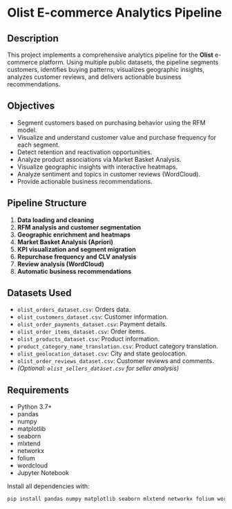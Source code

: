 # Olist E-commerce Analytics Pipeline

## Description

This project implements a comprehensive analytics pipeline for the **Olist** e-commerce platform. Using multiple public datasets, the pipeline segments customers, identifies buying patterns, visualizes geographic insights, analyzes customer reviews, and delivers actionable business recommendations.

## Objectives

- Segment customers based on purchasing behavior using the RFM model.
- Visualize and understand customer value and purchase frequency for each segment.
- Detect retention and reactivation opportunities.
- Analyze product associations via Market Basket Analysis.
- Visualize geographic insights with interactive heatmaps.
- Analyze sentiment and topics in customer reviews (WordCloud).
- Provide actionable business recommendations.

## Pipeline Structure

1. **Data loading and cleaning**
2. **RFM analysis and customer segmentation**
3. **Geographic enrichment and heatmaps**
4. **Market Basket Analysis (Apriori)**
5. **KPI visualization and segment migration**
6. **Repurchase frequency and CLV analysis**
7. **Review analysis (WordCloud)**
8. **Automatic business recommendations**

## Datasets Used

- `olist_orders_dataset.csv`: Orders data.
- `olist_customers_dataset.csv`: Customer information.
- `olist_order_payments_dataset.csv`: Payment details.
- `olist_order_items_dataset.csv`: Order items.
- `olist_products_dataset.csv`: Product information.
- `product_category_name_translation.csv`: Product category translation.
- `olist_geolocation_dataset.csv`: City and state geolocation.
- `olist_order_reviews_dataset.csv`: Customer reviews and comments.
- *(Optional: `olist_sellers_dataset.csv` for seller analysis)*

## Requirements

- Python 3.7+
- pandas
- numpy
- matplotlib
- seaborn
- mlxtend
- networkx
- folium
- wordcloud
- Jupyter Notebook

Install all dependencies with:

```bash
pip install pandas numpy matplotlib seaborn mlxtend networkx folium wordcloud
